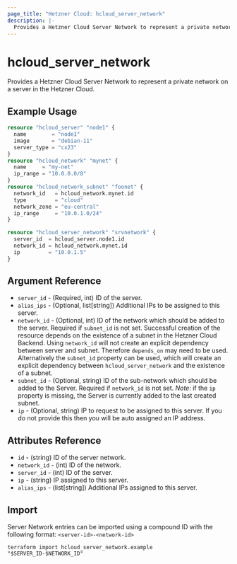 ```yaml
---
page_title: "Hetzner Cloud: hcloud_server_network"
description: |-
  Provides a Hetzner Cloud Server Network to represent a private network on a server in the Hetzner Cloud.
---
```


# hcloud_server_network

Provides a Hetzner Cloud Server Network to represent a private network on a server in the Hetzner Cloud.

## Example Usage

```terraform
resource "hcloud_server" "node1" {
  name        = "node1"
  image       = "debian-11"
  server_type = "cx23"
}
resource "hcloud_network" "mynet" {
  name     = "my-net"
  ip_range = "10.0.0.0/8"
}
resource "hcloud_network_subnet" "foonet" {
  network_id   = hcloud_network.mynet.id
  type         = "cloud"
  network_zone = "eu-central"
  ip_range     = "10.0.1.0/24"
}

resource "hcloud_server_network" "srvnetwork" {
  server_id  = hcloud_server.node1.id
  network_id = hcloud_network.mynet.id
  ip         = "10.0.1.5"
}
```

## Argument Reference

- `server_id` - (Required, int) ID of the server.
- `alias_ips` - (Optional, list[string]) Additional IPs to be assigned
  to this server.
- `network_id` - (Optional, int) ID of the network which should be added
  to the server. Required if `subnet_id` is not set. Successful creation
  of the resource depends on the existence of a subnet in the Hetzner
  Cloud Backend. Using `network_id` will not create an explicit
  dependency between server and subnet. Therefore `depends_on` may need
  to be used. Alternatively the `subnet_id` property can be used, which
  will create an explicit dependency between `hcloud_server_network` and
  the existence of a subnet.
- `subnet_id` - (Optional, string) ID of the sub-network which should be
  added to the Server. Required if `network_id` is not set.
  _Note_: if the `ip` property is missing, the Server is currently added
  to the last created subnet.
- `ip` - (Optional, string) IP to request to be assigned to this server.
  If you do not provide this then you will be auto assigned an IP
  address.

## Attributes Reference

- `id` - (string) ID of the server network.
- `network_id` - (int) ID of the network.
- `server_id` - (int) ID of the server.
- `ip` - (string) IP assigned to this server.
- `alias_ips` - (list[string]) Additional IPs assigned to this server.

## Import

Server Network entries can be imported using a compound ID with the following format:
`<server-id>-<network-id>`

```shell
terraform import hcloud_server_network.example "$SERVER_ID-$NETWORK_ID"
```
